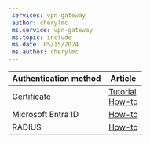 ```yaml
---
 services: vpn-gateway
 author: cherylmc
 ms.service: vpn-gateway
 ms.topic: include
 ms.date: 05/15/2024
 ms.author: cherylmc
---
```


| **Authentication method** | **Article** |
|---|---|
|Certificate | [Tutorial](../articles/vpn-gateway/vpn-gateway-howto-point-to-site-resource-manager-portal.md)<br> [How-to](../articles/vpn-gateway/vpn-gateway-howto-point-to-site-rm-ps.md)|
|Microsoft Entra ID| [How-to](../articles/vpn-gateway/point-to-site-entra-gateway.md)|
|RADIUS|[How-to](../articles/vpn-gateway/point-to-site-how-to-radius-ps.md)|